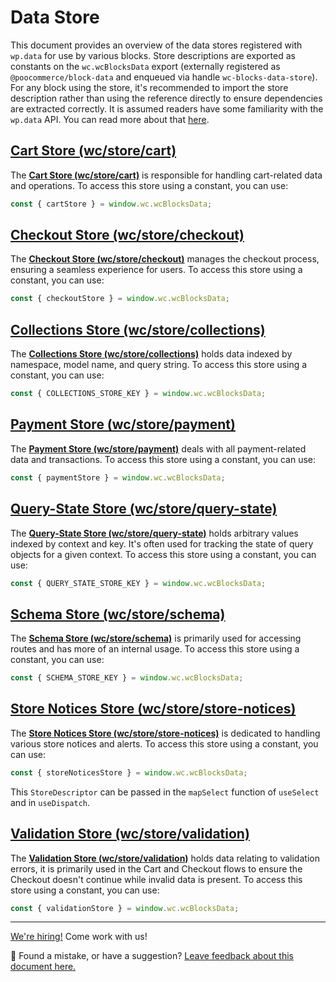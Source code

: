 # Data Store

This document provides an overview of the data stores registered with `wp.data` for use by various blocks. Store descriptions are exported as constants on the `wc.wcBlocksData` export (externally registered as `@poocommerce/block-data` and enqueued via handle `wc-blocks-data-store`). For any block using the store, it's recommended to import the store description rather than using the reference directly to ensure dependencies are extracted correctly. It is assumed readers have some familiarity with the `wp.data` API. You can read more about that [here](https://developer.wordpress.org/block-editor/reference-guides/packages/packages-data/).

## [Cart Store (wc/store/cart)](cart.md)

The **[Cart Store (wc/store/cart)](cart.md)** is responsible for handling cart-related data and operations. To access this store using a constant, you can use:

```ts
const { cartStore } = window.wc.wcBlocksData;
```

## [Checkout Store (wc/store/checkout)](checkout.md)

The **[Checkout Store (wc/store/checkout)](checkout.md)** manages the checkout process, ensuring a seamless experience for users. To access this store using a constant, you can use:

```ts
const { checkoutStore } = window.wc.wcBlocksData;
```

## [Collections Store (wc/store/collections)](collections.md)

The **[Collections Store (wc/store/collections)](collections.md)** holds data indexed by namespace, model name, and query string. To access this store using a constant, you can use:

```ts
const { COLLECTIONS_STORE_KEY } = window.wc.wcBlocksData;
```

## [Payment Store (wc/store/payment)](payment.md)

The **[Payment Store (wc/store/payment)](payment.md)** deals with all payment-related data and transactions. To access this store using a constant, you can use:

```ts
const { paymentStore } = window.wc.wcBlocksData;
```

## [Query-State Store (wc/store/query-state)](query-state.md)

The **[Query-State Store (wc/store/query-state)](query-state.md)** holds arbitrary values indexed by context and key. It's often used for tracking the state of query objects for a given context. To access this store using a constant, you can use:

```ts
const { QUERY_STATE_STORE_KEY } = window.wc.wcBlocksData;
```

## [Schema Store (wc/store/schema)](schema.md)

The **[Schema Store (wc/store/schema)](schema.md)** is primarily used for accessing routes and has more of an internal usage. To access this store using a constant, you can use:

```ts
const { SCHEMA_STORE_KEY } = window.wc.wcBlocksData;
```

## [Store Notices Store (wc/store/store-notices)](store-notices.md)

The **[Store Notices Store (wc/store/store-notices)](store-notices.md)** is dedicated to handling various store notices and alerts. To access this store using a constant, you can use:

```ts
const { storeNoticesStore } = window.wc.wcBlocksData;
```

This `StoreDescriptor` can be passed in the `mapSelect` function of `useSelect` and in `useDispatch`.

## [Validation Store (wc/store/validation)](validation.md)

The **[Validation Store (wc/store/validation)](validation.md)** holds data relating to validation errors, it is primarily used in the Cart and Checkout flows to ensure the Checkout doesn't continue while invalid data is present. To access this store using a constant, you can use:

```ts
const { validationStore } = window.wc.wcBlocksData;
```

<!-- FEEDBACK -->

---

[We're hiring!](https://poocommerce.com/careers/) Come work with us!

🐞 Found a mistake, or have a suggestion? [Leave feedback about this document here.](https://github.com/poocommerce/poocommerce/issues/new?assignees=&labels=type%3A+documentation&template=suggestion-for-documentation-improvement-correction.md&title=Feedback%20on%20./docs/third-party-developers/extensibility/data-store/README.md)

<!-- /FEEDBACK -->
